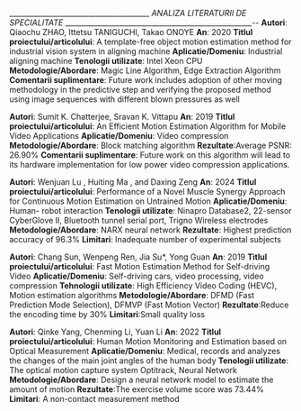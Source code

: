 _______________________________________ _ANALIZA LITERATURII DE SPECIALITATE_ ____________________________________________________--
 **Autori**: Qiaochu ZHAO, Ittetsu TANIGUCHI, Takao ONOYE
 **An**: 2020
 **Titlul proiectului/articolului**: A template-free object motion estimation method for industrial vision system in aligning machine
 **Aplicatie/Domeniu**: Industrial aligning machine
 **Tenologii utilizate**: Intel Xeon CPU
 **Metodologie/Abordare**: Magic Line Algorithm, Edge Extraction Algorithm
 **Comentarii suplimentare**: Future work includes adoption of other moving methodology in the predictive step and verifying the proposed method using image sequences with different blown pressures as well

 **Autori**: Sumit K. Chatterjee, Sravan K. Vittapu
 **An**: 2019
 **Titlul proiectului/articolului**: An Efficient Motion Estimation Algorithm for Mobile Video Applications
 **Aplicatie/Domeniu**: Video compression
 **Metodologie/Abordare**: Block matching algorithm
 **Rezultate**:Average PSNR: 26.90%
 **Comentarii suplimentare**: Future work on this algorithm will lead to its hardware implementation for low power video compression applications.

 **Autori**: Wenjuan Lu , Huiting Ma , and Daxing Zeng
 **An**: 2024
 **Titlul proiectului/articolului**: Performance of a Novel Muscle Synergy Approach for Continuous Motion Estimation on Untrained Motion
 **Aplicatie/Domeniu**: Human- robot interaction
 **Tenologii utilizate**: Ninapro Database2, 22-sensor CyberGlove II, Bluetooth tunnel serial port,  Trigno Wireless electrodes
 **Metodologie/Abordare**: NARX neural network
 **Rezultate**: Highest prediction accuracy of 96.3%
 **Limitari**: Inadequate number of experimental subjects

 **Autori**: Chang Sun, Wenpeng Ren, Jia Su*, Yong Guan
 **An**: 2019
 **Titlul proiectului/articolului**: Fast Motion Estimation Method for Self-driving Video
 **Aplicatie/Domeniu**: Self-driving cars, video processing, video compression
 **Tehnologii utilizate**: High Efficiency Video Coding (HEVC), Motion estimation algorithms
 **Metodologie/Abordare**: DFMD (Fast Prediction Mode Selection), DFMVP (Fast Motion Vector)
 **Rezultate**:Reduce the encoding time by 30%
 **Limitari**:Small quality loss

 **Autori**: Qinke Yang, Chenming Li, Yuan Li
 **An**: 2022
 **Titlul proiectului/articolului**: Human Motion Monitoring and Estimation based on Optical Measurement
 **Aplicatie/Domeniu**: Medical, records and analyzes the changes of the main joint angles of the human body
 **Tenologii utilizate**: The optical motion capture system Optitrack, Neural Network
 **Metodologie/Abordare**: Design a neural network model to estimate the amount of motion
 **Rezultate**:The exercise volume score was 73.44%
 **Limitari**: A non-contact measurement method

